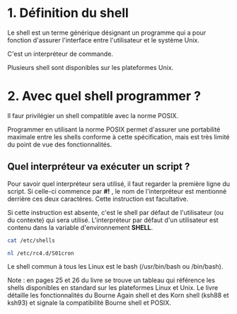 # 1. Définition du shell

Le shell est un terme générique désignant un programme qui a pour fonction d'assurer l'interface entre l'utilisateur et le système Unix. 

C'est un interpréteur de commande.

Plusieurs shell sont disponibles sur les plateformes Unix.

# 2. Avec quel shell programmer ?

Il faur privilégier un shell compatible avec la norme POSIX.

Programmer en utilisant la norme POSIX permet d'assurer une portabilité maximale entre les shells conforme à cette spécification, mais est très limité du point de vue des fonctionnalités.

## Quel interpréteur va exécuter un script ?

Pour savoir quel interpréteur sera utilisé, il faut regarder la première ligne du script. Si celle-ci commence par __#!__ , le nom de l'interpréteur est mentionné derrière ces deux caractères. Cette instruction est facultative.

Si cette instruction est absente, c'est le shell par défaut de l'utilisateur (ou du contexte) qui sera utilisé. L'interpréteur par défaut d'un utilisateur est contenu 
dans la variable d'environnement __SHELL__.

```sh
cat /etc/shells
```

```sh
nl /etc/rc4.d/S01cron
```
Le shell commun à tous les Linux est le bash (/usr/bin/bash ou /bin/bash).

Note : en pages 25 et 26 du livre se trouve un tableau qui référence les shells disponibles en standard sur les plateformes Linux et Unix.
Le livre détaille les fonctionnalités du Bourne Again shell et des Korn shell (ksh88 et ksh93) et signale la compatibilité Bourne shell et POSIX.
